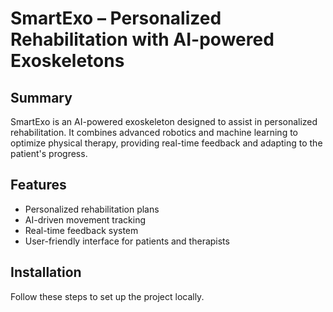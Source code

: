 # SmartExo – Personalized Rehabilitation with AI-powered Exoskeletons

## Summary
SmartExo is an AI-powered exoskeleton designed to assist in personalized rehabilitation. It combines advanced robotics and machine learning to optimize physical therapy, providing real-time feedback and adapting to the patient's progress.

## Features
- Personalized rehabilitation plans
- AI-driven movement tracking
- Real-time feedback system
- User-friendly interface for patients and therapists

## Installation
Follow these steps to set up the project locally.
